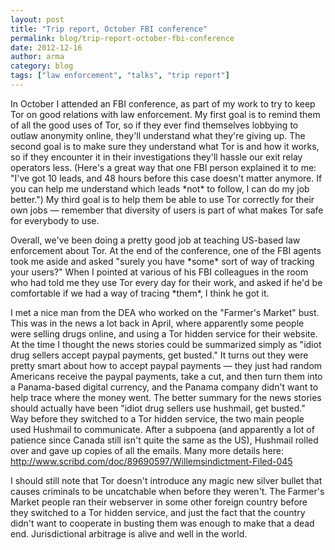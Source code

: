 ```yaml
---
layout: post
title: "Trip report, October FBI conference"
permalink: blog/trip-report-october-fbi-conference
date: 2012-12-16
author: arma
category: blog
tags: ["law enforcement", "talks", "trip report"]
---
```


In October I attended an FBI conference, as part of my work to try to keep Tor on good relations with law enforcement. My first goal is to remind them of all the good uses of Tor, so if they ever find themselves lobbying to outlaw anonymity online, they'll understand what they're giving up. The second goal is to make sure they understand what Tor is and how it works, so if they encounter it in their investigations they'll hassle our exit relay operators less. (Here's a great way that one FBI person explained it to me: "I've got 10 leads, and 48 hours before this case doesn't matter anymore. If you can help me understand which leads \*not\* to follow, I can do my job better.") My third goal is to help them be able to use Tor correctly for their own jobs — remember that diversity of users is part of what makes Tor safe for everybody to use.

Overall, we've been doing a pretty good job at teaching US-based law enforcement about Tor. At the end of the conference, one of the FBI agents took me aside and asked "surely you have \*some\* sort of way of tracking your users?" When I pointed at various of his FBI colleagues in the room who had told me they use Tor every day for their work, and asked if he'd be comfortable if we had a way of tracing \*them\*, I think he got it.

I met a nice man from the DEA who worked on the "Farmer's Market" bust. This was in the news a lot back in April, where apparently some people were selling drugs online, and using a Tor hidden service for their website. At the time I thought the news stories could be summarized simply as "idiot drug sellers accept paypal payments, get busted." It turns out they were pretty smart about how to accept paypal payments — they just had random Americans receive the paypal payments, take a cut, and then turn them into a Panama-based digital currency, and the Panama company didn't want to help trace where the money went. The better summary for the news stories should actually have been "idiot drug sellers use hushmail, get busted." Way before they switched to a Tor hidden service, the two main people used Hushmail to communicate. After a subpoena (and apparently a lot of patience since Canada still isn't quite the same as the US), Hushmail rolled over and gave up copies of all the emails. Many more details here:
http://www.scribd.com/doc/89690597/Willemsindictment-Filed-045

I should still note that Tor doesn't introduce any magic new silver bullet that causes criminals to be uncatchable when before they weren't. The Farmer's Market people ran their webserver in some other foreign country before they switched to a Tor hidden service, and just the fact that the country didn't want to cooperate in busting them was enough to make that a dead end. Jurisdictional arbitrage is alive and well in the world.

